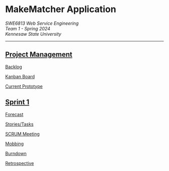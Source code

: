 # MakeMatcher Application
<i>
    SWE6813 Web Service Engineering
    <br>
    Team 1 - Spring 2024
    <br>
    Kennesaw State University
    <br>
</i>

---
## [Project Management](https://swe6813-1.atlassian.net/)

[Backlog](https://swe6813-1.atlassian.net/jira/software/projects/MM/boards/1/backlog)

[Kanban Board](https://swe6813-1.atlassian.net/jira/software/projects/MM/boards/1)

[Current Prototype](https://agreeable-river-036ae3910.4.azurestaticapps.net/)


## [Sprint 1](https://github.com/makematcher/make_matcher/tree/main/documentation/sprints/1)

[Forecast](https://github.com/makematcher/make_matcher/blob/main/documentation/sprints/1/Forecast.pdf)

[Stories/Tasks](https://github.com/makematcher/make_matcher/blob/main/documentation/sprints/1/Stories.pdf)

[SCRUM Meeting](https://github.com/makematcher/make_matcher/blob/main/documentation/sprints/1/SCRUM.pdf)

[Mobbing](https://github.com/makematcher/make_matcher/blob/main/documentation/sprints/1/Mobbing.png)

[Burndown](https://github.com/makematcher/make_matcher/blob/main/documentation/sprints/1/Burndown.png)

[Retrospective](https://github.com/makematcher/make_matcher/blob/main/documentation/sprints/1/Retrospective.pdf)
